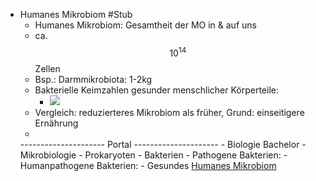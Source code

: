 - Humanes Mikrobiom #Stub
    - Humanes Mikrobiom: Gesamtheit der MO in & auf uns   
    - ca. $$ 10^{14} $$ Zellen
    - Bsp.: Darmmikrobiota: 1-2kg
    - Bakterielle Keimzahlen gesunder menschlicher Körperteile:
        - ![](https://remnote-user-data.s3.amazonaws.com/TAz0tKTuWo5pXCkj895GlKN-XpC7ElQ6-Y0964TXB51YA1440_ydvD4bOJQmlb-PLuTVb7hw4yib3C2RqytDNbrLzTxwPrtp7y2mvGYy37kc0Ug8Cuhyucb1PY1dH7FS)
    - Vergleich: reduzierteres Mikrobiom als früher, Grund: einseitigere Ernährung
    - 
    --------------------- Portal ---------------------
        - Biologie Bachelor
            - Mikrobiologie
                - Prokaryoten
                    - Bakterien
                        - Pathogene Bakterien:
                            - Humanpathogene Bakterien:
                                - Gesundes [Humanes Mikrobiom](Humanes-Mikrobiom.md)
